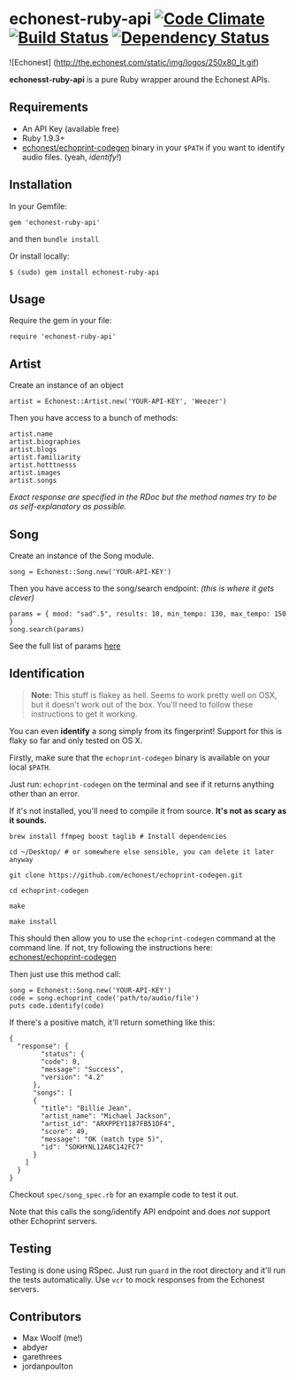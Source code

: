 # echonest-ruby-api [![Code Climate](https://codeclimate.com/github/maxehmookau/echonest-ruby-api.png)](https://codeclimate.com/github/maxehmookau/echonest-ruby-api) [![Build Status](https://travis-ci.org/maxehmookau/echonest-ruby-api.png)](https://travis-ci.org/maxehmookau/echonest-ruby-api) [![Dependency Status](https://gemnasium.com/maxehmookau/echonest-ruby-api.png)](https://gemnasium.com/maxehmookau/echonest-ruby-api)


![Echonest] (http://the.echonest.com/static/img/logos/250x80_lt.gif)

**echonesst-ruby-api** is a pure Ruby wrapper around the Echonest APIs.

## Requirements
* An API Key (available free)
* Ruby 1.9.3+
* [echonest/echoprint-codegen](https://github.com/echonest/echoprint-codegen) binary in your `$PATH` if you want to identify audio files. (yeah, *identify!*)

## Installation

In your Gemfile:

    gem 'echonest-ruby-api'

and then `bundle install`

Or install locally:

    $ (sudo) gem install echonest-ruby-api


## Usage

Require the gem in your file:

    require 'echonest-ruby-api'

## Artist

Create an instance of an object

    artist = Echonest::Artist.new('YOUR-API-KEY', 'Weezer')

Then you have access to a bunch of methods:

    artist.name
    artist.biographies
    artist.blogs
    artist.familiarity
    artist.hotttnesss
    artist.images
    artist.songs

*Exact response are specified in the RDoc  but the method names try to be as self-explanatory as possible.*

## Song

Create an instance of the Song module.

    song = Echonest::Song.new('YOUR-API-KEY')

Then you have access to the song/search endpoint:
*(this is where it gets clever)*

    params = { mood: "sad^.5", results: 10, min_tempo: 130, max_tempo: 150 }
    song.search(params)

See the full list of params [here](http://developer.echonest.com/docs/v4/song.html#search)

## Identification

> **Note:** This stuff is flakey as hell. Seems to work pretty well on OSX, but it doesn't work out of the box. You'll need to follow these instructions to get it working.

You can even **identify** a song simply from its fingerprint! Support for this is flaky so far and only tested on OS X.

Firstly, make sure that the `echoprint-codegen` binary is available on your local `$PATH`.

Just run: `echoprint-codegen` on the terminal and see if it returns anything other than an error.

If it's not installed, you'll need to compile it from source. **It's not as scary as it sounds.**


    brew install ffmpeg boost taglib # Install dependencies

    cd ~/Desktop/ # or somewhere else sensible, you can delete it later anyway

    git clone https://github.com/echonest/echoprint-codegen.git

    cd echoprint-codegen

    make

    make install

This should then allow you to use the `echoprint-codegen` command at the command line. If not, try following the instructions here: [echonest/echoprint-codegen](https://github.com/echonest/echoprint-codegen)

Then just use this method call:

    song = Echonest::Song.new('YOUR-API-KEY')
    code = song.echoprint_code('path/to/audio/file')
    puts code.identify(code)

If there's a positive match, it'll return something like this:

    {
      "response": {
            "status": {
            "code": 0,
            "message": "Success",
            "version": "4.2"
          },
          "songs": [
          {
            "title": "Billie Jean",
            "artist_name": "Michael Jackson",
            "artist_id": "ARXPPEY1187FB51DF4",
            "score": 49,
            "message": "OK (match type 5)",
            "id": "SOKHYNL12A8C142FC7"
          }
        ]
      }
    }

Checkout `spec/song_spec.rb` for an example code to test it out.

Note that this calls the song/identify API endpoint and does *not* support other Echoprint servers.

## Testing

Testing is done using RSpec. Just run `guard` in the root directory and it'll run the tests automatically. Use `vcr` to mock responses from the Echonest servers.

## Contributors

* Max Woolf (me!)
* abdyer
* garethrees
* jordanpoulton
